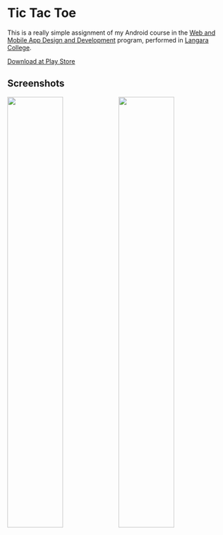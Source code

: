 # Tic Tac Toe

This is a really simple assignment of my Android course in the [Web and Mobile App Design and Development](http://langara.ca/programs-and-courses/programs/web-and-mobile-app/index.html) program, performed in [Langara College](http://langara.bc.ca).

[Download at Play Store](https://play.google.com/store/apps/details?id=net.leonardofaria.tictactoe)

## Screenshots

<img src="https://raw.github.com/leonardofaria/tictactoe-android/master/screenshot1.png" width="50%"><img src="https://raw.github.com/leonardofaria/tictactoe-android/master/screenshot2.png" width="50%">